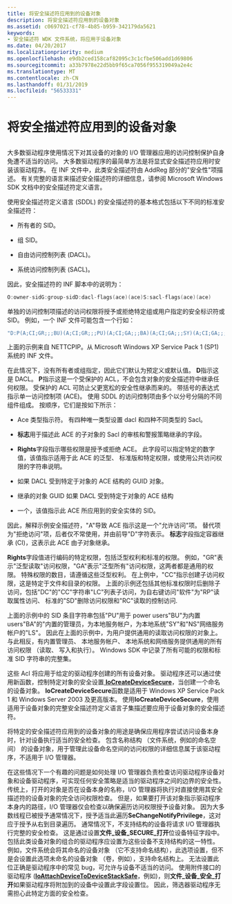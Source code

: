 ```yaml
---
title: 将安全描述符应用到的设备对象
description: 将安全描述符应用到的设备对象
ms.assetid: c0697021-cf78-4b85-b959-342179da5621
keywords:
- 安全描述符 WDK 文件系统，将应用于设备对象
ms.date: 04/20/2017
ms.localizationpriority: medium
ms.openlocfilehash: e9db2ced158caf82095c3c1cfbe506add1d69806
ms.sourcegitcommit: a33b7978e22d5bb9f65ca7056f955319049a2e4c
ms.translationtype: MT
ms.contentlocale: zh-CN
ms.lasthandoff: 01/31/2019
ms.locfileid: "56533331"
---
```

# <a name="applying-security-descriptors-on-the-device-object"></a>将安全描述符应用到的设备对象


## <span id="ddk_applying_security_descriptors_on_the_device_object_if"></span><span id="DDK_APPLYING_SECURITY_DESCRIPTORS_ON_THE_DEVICE_OBJECT_IF"></span>


大多数驱动程序使用情况下对其设备的对象的 I/O 管理器应用的访问控制保护自身免遭不适当的访问。 大多数驱动程序的最简单方法是将显式安全描述符应用时安装该驱动程序。 在 INF 文件中，此类安全描述符由 AddReg 部分的"安全性"项描述。 有关完整的语言来描述安全描述符的详细信息，请参阅 Microsoft Windows SDK 文档中的安全描述符定义语言。

使用安全描述符定义语言 (SDDL) 的安全描述符的基本格式包括以下不同的标准安全描述符：

-   所有者的 SID。

-   组 SID。

-   自由访问控制列表 (DACL)。

-   系统访问控制列表 (SACL)。

因此，安全描述符的 INF 脚本中的说明为：

```cpp
O:owner-sidG:group-sidD:dacl-flags(ace)(ace)S:sacl-flags(ace)(ace)
```

单独的访问控制项描述的访问权限将授予或拒绝特定组或用户指定的安全标识符或 SID。 例如，一个 INF 文件可能包含一个行如：

```cpp
"D:P(A;CI;GR;;;BU)(A;CI;GR;;;PU)(A;CI;GA;;;BA)(A;CI;GA;;;SY)(A;CI;GA;;;NS)(A;CI;GA;;;LS)(A;CI;CCDCLCSWRPSDRC;;;S-1-5-32-556)"
```

上面的示例来自 NETTCPIP。从 Microsoft Windows XP Service Pack 1 (SP1) 系统的 INF 文件。

在此情况下，没有所有者或组指定，因此它们默认为预定义或默认值。 **D**指示这是 DACL。 **P**指示这是一个受保护的 ACL，不会包含对象的安全描述符中继承任何权限。 受保护的 ACL 可防止父更宽松的安全性继承而来的。 带括号的表达式指示单一访问控制项 (ACE)。 使用 SDDL 的访问控制项由多个以分号分隔的不同组件组成。 按顺序，它们是按如下所示：

-   Ace 类型指示符。 有四种唯一类型设置 dacl 和四种不同类型的 Sacl。

-   **标志**用于描述此 ACE 的子对象的 Sacl 的审核和警报策略继承的字段。

-   **Rights**字段指示哪些权限是授予或拒绝 ACE。 此字段可以指定特定的数字值，该值指示适用于此 ACE 的泛型、 标准版和特定权限，或使用公共访问权限的字符串说明。

-   如果 DACL 受到特定于对象的 ACE 结构的 GUID 对象。

-   继承的对象 GUID 如果 DACL 受到特定于对象的 ACE 结构

-   一个，该值指示此 ACE 所应用到的安全实体的 SID。

因此，解释示例安全描述符，"A"导致 ACE 指示这是一个"允许访问"项。 替代项为"拒绝访问"项，后者仅不常使用，并由前导"D"字符表示。 **标志**字段指定容器继承 (CI)，这表示此 ACE 由子对象继承。

**Rights**字段值进行编码的特定权限，包括泛型权利和标准的权限。 例如，"GR"表示"泛型读取"访问权限，"GA"表示"泛型所有"访问权限，这两者都是通用的权限。 特殊权限的数目，请遵循这些泛型权利。 在上例中，"CC"指示创建子访问权限，这是特定于文件和目录的权限。 上面的示例还包括其他标准权限时后删除子访问，包括"DC"的"CC"字符串"LC"列表子访问，为自右键访问"软件"为"RP"读取属性访问、 标准的"SD"删除访问权限和"RC"读取的控制访问.

上面的示例中的 SID 条目字符串包括"PU"用于 power users"BU"为内置 users"BA"的"内置的管理员，为本地服务帐户，为本地系统"SY"和"NS"网络服务帐户的"LS"。 因此在上面的示例中，为用户提供通用的读取访问权限的对象上。 与此相反，有内置管理员、 本地服务帐户、 本地系统和网络服务提供通用的所有访问权限 （读取、 写入和执行）。 Windows SDK 中记录了所有可能的权限和标准 SID 字符串的完整集。

这些 Acl 将应用于给定的驱动程序创建的所有设备对象。 驱动程序还可以通过使用新函数，控制特定对象的安全设置[ **IoCreateDeviceSecure**](https://msdn.microsoft.com/library/windows/hardware/ff548407)，当创建一个命名的设备对象。 **IoCreateDeviceSecure**函数是适用于 Windows XP Service Pack 1 和 Windows Server 2003 及更高版本。 使用**IoCreateDeviceSecure**，使用适用于设备对象的完整安全描述符定义语言子集描述要应用于设备对象的安全描述符。

将特定的安全描述符应用到的设备对象的用途是确保应用程序尝试访问设备本身时，针对设备执行适当的安全检查。 包含名称结构 （文件系统，例如的命名空间） 的设备对象，用于管理此设备命名空间的访问权限的详细信息属于该驱动程序，不适用于 I/O 管理器。

在这些情况下一个有趣的问题是如何处理 I/O 管理器负责检查访问驱动程序设备对象和设备驱动程序，可实现任何安全策略是适当的驱动程序之间的边界的安全性。 传统上，打开的对象是否在设备本身的名称，I/O 管理器将执行对直接使用其安全描述符的设备对象的完全访问权限检查。 但是，如果要打开该对象指示驱动程序本身内的路径，I/O 管理器仅会检查以确保遍历访问权限授予设备对象。 因为大多数线程已被授予通常情况下，授予适当此遍历**SeChangeNotifyPrivilege**，这对应于授予从右到目录遍历。 通常情况下，不支持结构的设备将请求 I/O 管理器执行完整的安全检查。 这是通过设置**文件\_设备\_SECURE\_打开**位设备特征字段中。 包括此类设备对象的组合的驱动程序应设置为这些设备不支持结构的这一特性。 例如，文件系统会将其命名的设备对象 （它不支持命名结构），此选项设置，但不是会设置此选项未命名的设备对象 （卷，例如），支持命名结构上。 无法设置此位正确是驱动程序中的常见 bug，可允许与设备不适当的访问。 使用附件接口的驱动程序 ([**IoAttachDeviceToDeviceStackSafe**](https://msdn.microsoft.com/library/windows/hardware/ff548236)，例如)，则**文件\_设备\_安全\_打开**如果驱动程序将附加到的设备中设置此字段设置位。 因此，筛选器驱动程序无需担心此特定方面的安全检查。

 

 





